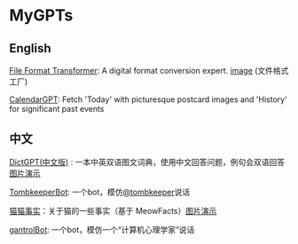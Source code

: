 # MyGPTs

## English

[File Format Transformer](https://chat.openai.com/g/g-RLW91oAoA-file-format-transformer): A digital format conversion expert. [image](https://github.com/gantrol/MyGPTs/issues/3) (文件格式工厂)

[CalendarGPT](https://chat.openai.com/g/g-B8cgA0F0w-calendargpt): Fetch 'Today' with picturesque postcard images and 'History' for significant past events


## 中文

[DictGPT(中文版)](https://chat.openai.com/g/g-u3Fw2Om0s-dictgpt-zhong-wen-ban) : 一本中英双语图文词典，使用中文回答问题，例句会双语回答[图片演示](https://x.com/gantrols/status/1723242564344742214)

[TombkeeperBot](https://chat.openai.com/g/g-3wZgU8rvs-tombkeeperbot): 一个bot，模仿[@tombkeeper](https://weibo.com/tombkeeper)说话

[猫猫事实](https://chat.openai.com/g/g-3AgSQnvpD-mao-mao-shi-shi)：关于猫的一些事实（基于 MeowFacts）[图片演示](https://x.com/gantrols/status/1723506687829819740)

[gantrolBot](https://chat.openai.com/g/g-oYVyNN3Fo-gantrolbot): 一个bot，模仿一个“计算机心理学家”说话
